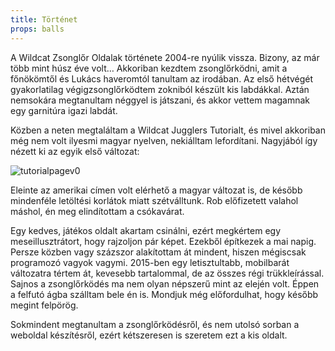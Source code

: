 ```yaml
---
title: Történet
props: balls
---
```


A Wildcat Zsonglőr Oldalak története 2004-re nyúlik vissza. Bizony, az már több mint húsz éve volt… Akkoriban kezdtem zsonglőrködni, amit a főnökömtől és Lukács haveromtól tanultam az irodában. Az első hétvégét gyakorlatilag végigzsonglőrködtem zokniból készült kis labdákkal. Aztán nemsokára megtanultam néggyel is játszani, és akkor vettem magamnak egy garnitúra igazi labdát.

Közben a neten megtaláltam a Wildcat Jugglers Tutorialt, és mivel akkoriban még nem volt ilyesmi magyar nyelven, nekiálltam lefordítani. Nagyjából így nézett ki az egyik első változat:

![tutorialpagev0](/images/site-versions/tutorialpagev0.png)

Eleinte az amerikai címen volt elérhető a magyar változat is, de később mindenféle letöltési korlátok miatt szétválltunk. Rob előfizetett valahol máshol, én meg elindítottam a csókavárat.

Egy kedves, játékos oldalt akartam csinálni, ezért megkértem egy meseillusztrátort, hogy rajzoljon pár képet. Ezekből építkezek a mai napig. Persze közben vagy százszor alakítottam át mindent, hiszen mégiscsak programozó vagyok vagymi. 2015-ben egy letisztultabb, mobilbarát változatra tértem át, kevesebb tartalommal, de az összes régi trükkleírással. Sajnos a zsonglőrködés ma nem olyan népszerű mint az elején volt. Éppen a felfutó ágba szálltam bele én is. Mondjuk még előfordulhat, hogy később megint felpörög.

Sokmindent megtanultam a zsonglőrködésről, és nem utolsó sorban a weboldal készítésről, ezért kétszeresen is szeretem ezt a kis oldalt.
